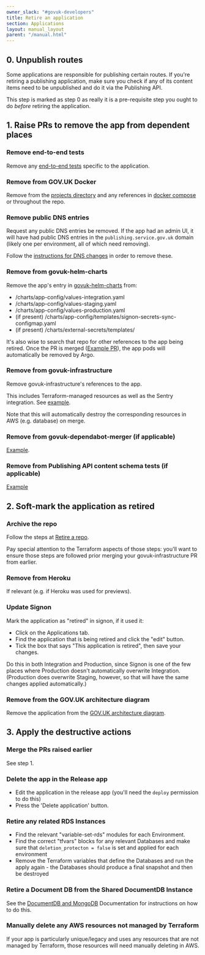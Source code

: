 ```yaml
---
owner_slack: "#govuk-developers"
title: Retire an application
section: Applications
layout: manual_layout
parent: "/manual.html"
---
```


## 0. Unpublish routes

Some applications are responsible for publishing certain routes. If you're retiring a publishing application, make sure you check if any of its content items need to be unpublished and do it via the Publishing API.

This step is marked as step 0 as really it is a pre-requisite step you ought to do _before_ retiring the application.

## 1. Raise PRs to remove the app from dependent places

### Remove end-to-end tests

Remove any [end-to-end tests][end-to-end] specific to the application.

[end-to-end]: https://github.com/alphagov/govuk-e2e-tests

### Remove from GOV.UK Docker

Remove from the [projects directory] and any references
in [docker compose] or throughout the repo.

[projects directory]: https://github.com/alphagov/govuk-docker/tree/master/projects
[docker compose]: https://github.com/alphagov/govuk-docker/blob/master/docker-compose.yml

### Remove public DNS entries

Request any public DNS entries be removed. If the app had an admin UI, it will
have had public DNS entries in the `publishing.service.gov.uk` domain (likely one per
environment, all of which need removing).

Follow the [instructions for DNS changes][dns-changes] in order to remove
these.

[dns-changes]: /manual/dns.html#dns-for-the-publishingservicegovuk-domain

### Remove from govuk-helm-charts

Remove the app's entry in [govuk-helm-charts](https://github.com/alphagov/govuk-helm-charts/) from:

- /charts/app-config/values-integration.yaml
- /charts/app-config/values-staging.yaml
- /charts/app-config/values-production.yaml
- (if present) /charts/app-config/templates/signon-secrets-sync-configmap.yaml
- (if present) /charts/external-secrets/templates/<app name>

It's also wise to search that repo for other references to the app being retired.
Once the PR is merged ([Example PR](https://github.com/alphagov/govuk-helm-charts/pull/1236)), the app pods will automatically be removed by Argo.

### Remove from govuk-infrastructure

Remove govuk-infrastructure's references to the app.

This includes Terraform-managed resources as well as the Sentry integration. See [example](https://github.com/alphagov/govuk-infrastructure/pull/2264).

Note that this will automatically destroy the corresponding resources in AWS (e.g. database) on merge.

### Remove from govuk-dependabot-merger (if applicable)

[Example](https://github.com/alphagov/govuk-dependabot-merger/pull/105).

### Remove from Publishing API content schema tests (if applicable)

[Example](https://github.com/alphagov/publishing-api/pull/3387)

## 2. Soft-mark the application as retired

### Archive the repo

Follow the steps at [Retire a repo](/manual/retiring-a-repo.html).

Pay special attention to the Terraform aspects of those steps: you'll want to ensure those steps are followed prior merging your govuk-infrastructure PR from earlier.

### Remove from Heroku

If relevant (e.g. if Heroku was used for previews).

### Update Signon

Mark the application as "retired" in signon, if it used it:

- Click on the Applications tab.
- Find the application that is being retired and click the "edit" button.
- Tick the box that says "This application is retired", then save your changes.

Do this in both Integration and Production, since Signon is one of the few places where Production doesn't automatically overwrite Integration.
(Production does overwrite Staging, however, so that will have the same changes applied automatically.)

### Remove from the GOV.UK architecture diagram

Remove the application from the [GOV.UK architecture diagram](/manual/architecture.html).

## 3. Apply the destructive actions

### Merge the PRs raised earlier

See step 1.

### Delete the app in the Release app

- Edit the application in the release app (you'll need the `deploy` permission to do this)
- Press the 'Delete application' button.

### Retire any related RDS Instances

- Find the relevant "variable-set-rds" modules for each Environment.
- Find the correct "tfvars" blocks for any relevant Databases and make sure that `deletion_protecton = false` is set and applied for each environment
- Remove the Terraform variables that define the Databases and run the apply again - the Databases should produce a final snapshot and then be destroyed

### Retire a Document DB from the Shared DocumentDB Instance

See the [DocumentDB and MongoDB](/manual/documentdb-mongodb.html) Documentation for instructions on how to do this.

### Manually delete any AWS resources not managed by Terraform

If your app is particularly unique/legacy and uses any resources that are not managed by Terraform, those resources will need manually deleting in AWS.
